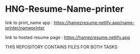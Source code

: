 # HNG-Resume-Name-printer
link to print_name app : https://hamezresume.netlify.app/name-printer/nameprinter

link to hosted resume page : https://hamezresume.netlify.app

THIS REPOSITORY CONTAINS FILES FOR BOTH TASKS
